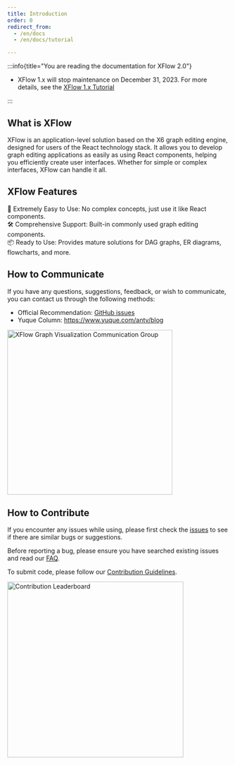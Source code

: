 ```yaml
---
title: Introduction
order: 0
redirect_from:
  - /en/docs
  - /en/docs/tutorial

---
```


:::info{title="You are reading the documentation for XFlow 2.0"}

- XFlow 1.x will stop maintenance on December 31, 2023. For more details, see the [XFlow 1.x Tutorial](https://xflow.antv.vision/en/docs/tutorial/intro/about)

:::

## What is XFlow

XFlow is an application-level solution based on the X6 graph editing engine, designed for users of the React technology stack. It allows you to develop graph editing applications as easily as using React components, helping you efficiently create user interfaces. Whether for simple or complex interfaces, XFlow can handle it all.

## XFlow Features

🚀  Extremely Easy to Use: No complex concepts, just use it like React components.  
🛠️  Comprehensive Support: Built-in commonly used graph editing components.  
📦  Ready to Use: Provides mature solutions for DAG graphs, ER diagrams, flowcharts, and more.

## How to Communicate

If you have any questions, suggestions, feedback, or wish to communicate, you can contact us through the following methods:

- Official Recommendation: [GitHub issues](https://github.com/antvis/XFlow/issues/new/choose)  
- Yuque Column: <https://www.yuque.com/antv/blog>  

<a href="https://qr.dingtalk.com/action/joingroup?code=v1,k1,rOHuvgq5s0EHDktyyQJffDE3ZAmHnbB2e6iwn/w4BKs=&#x26;_dt_no_comment=1&#x26;origin=11" target="_blank" rel="noopener noreferrer">
  <img src="https://gw.alipayobjects.com/mdn/rms_19b204/afts/img/A*KuL6R7t0Xw0AAAAAAAAAAAAAARQnAQ" alt="XFlow Graph Visualization Communication Group" width="375">
</a>

## How to Contribute

If you encounter any issues while using, please first check the [issues](https://github.com/antvis/x6/issues) to see if there are similar bugs or suggestions.

Before reporting a bug, please ensure you have searched existing issues and read our [FAQ]("/xflow/faq").

To submit code, please follow our [Contribution Guidelines](https://github.com/antvis/X6/blob/master/CONTRIBUTING.md).

<a href="https://github.com/antvis/xflow/graphs/contributors" target="_blank" rel="noopener noreferrer">
  <img src="https://openomy.app/svg?repo=antvis/X6&chart=bubble&latestMonth=12" target="_blank" alt="Contribution Leaderboard" style="display: block; height: 400px" />
</a>
